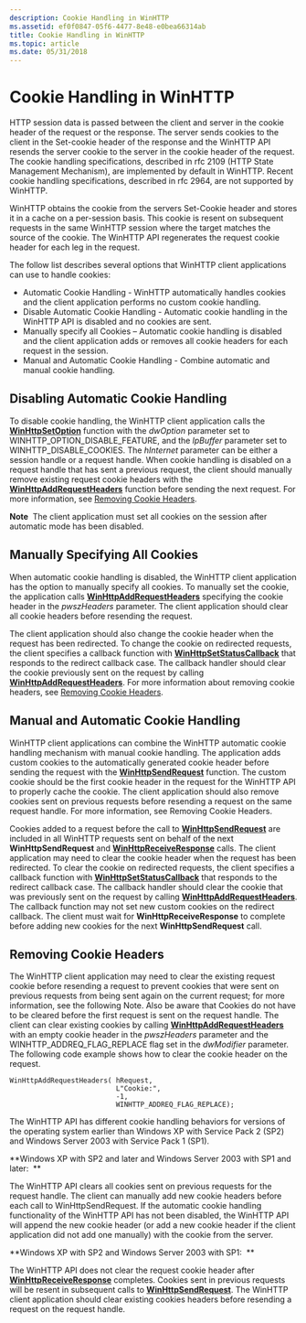 ```yaml
---
description: Cookie Handling in WinHTTP
ms.assetid: ef0f0847-05f6-4477-8e48-e0bea66314ab
title: Cookie Handling in WinHTTP
ms.topic: article
ms.date: 05/31/2018
---
```


# Cookie Handling in WinHTTP

HTTP session data is passed between the client and server in the cookie header of the request or the response. The server sends cookies to the client in the Set-cookie header of the response and the WinHTTP API resends the server cookie to the server in the cookie header of the request. The cookie handling specifications, described in rfc 2109 (HTTP State Management Mechanism), are implemented by default in WinHTTP. Recent cookie handling specifications, described in rfc 2964, are not supported by WinHTTP.

WinHTTP obtains the cookie from the servers Set-Cookie header and stores it in a cache on a per-session basis. This cookie is resent on subsequent requests in the same WinHTTP session where the target matches the source of the cookie. The WinHTTP API regenerates the request cookie header for each leg in the request.

The follow list describes several options that WinHTTP client applications can use to handle cookies:

-   Automatic Cookie Handling - WinHTTP automatically handles cookies and the client application performs no custom cookie handling.
-   Disable Automatic Cookie Handling - Automatic cookie handling in the WinHTTP API is disabled and no cookies are sent.
-   Manually specify all Cookies – Automatic cookie handling is disabled and the client application adds or removes all cookie headers for each request in the session.
-   Manual and Automatic Cookie Handling - Combine automatic and manual cookie handling.

## Disabling Automatic Cookie Handling

To disable cookie handling, the WinHTTP client application calls the [**WinHttpSetOption**](/windows/desktop/api/Winhttp/nf-winhttp-winhttpsetoption) function with the *dwOption* parameter set to WINHTTP\_OPTION\_DISABLE\_FEATURE, and the *lpBuffer* parameter set to WINHTTP\_DISABLE\_COOKIES. The *hInternet* parameter can be either a session handle or a request handle. When cookie handling is disabled on a request handle that has sent a previous request, the client should manually remove existing request cookie headers with the [**WinHttpAddRequestHeaders**](/windows/desktop/api/Winhttp/nf-winhttp-winhttpaddrequestheaders) function before sending the next request. For more information, see [Removing Cookie Headers](#removing-cookie-headers).

**Note**  The client application must set all cookies on the session after automatic mode has been disabled.

## Manually Specifying All Cookies

When automatic cookie handling is disabled, the WinHTTP client application has the option to manually specify all cookies. To manually set the cookie, the application calls [**WinHttpAddRequestHeaders**](/windows/desktop/api/Winhttp/nf-winhttp-winhttpaddrequestheaders) specifying the cookie header in the *pwszHeaders* parameter. The client application should clear all cookie headers before resending the request.

The client application should also change the cookie header when the request has been redirected. To change the cookie on redirected requests, the client specifies a callback function with [**WinHttpSetStatusCallback**](/windows/desktop/api/Winhttp/nf-winhttp-winhttpsetstatuscallback) that responds to the redirect callback case. The callback handler should clear the cookie previously sent on the request by calling [**WinHttpAddRequestHeaders**](/windows/desktop/api/Winhttp/nf-winhttp-winhttpaddrequestheaders). For more information about removing cookie headers, see [Removing Cookie Headers](#removing-cookie-headers).

## Manual and Automatic Cookie Handling

WinHTTP client applications can combine the WinHTTP automatic cookie handling mechanism with manual cookie handling. The application adds custom cookies to the automatically generated cookie header before sending the request with the [**WinHttpSendRequest**](/windows/desktop/api/Winhttp/nf-winhttp-winhttpsendrequest) function. The custom cookie should be the first cookie header in the request for the WinHTTP API to properly cache the cookie. The client application should also remove cookies sent on previous requests before resending a request on the same request handle. For more information, see Removing Cookie Headers.

Cookies added to a request before the call to [**WinHttpSendRequest**](/windows/desktop/api/Winhttp/nf-winhttp-winhttpsendrequest) are included in all WinHTTP requests sent on behalf of the next **WinHttpSendRequest** and [**WinHttpReceiveResponse**](/windows/desktop/api/Winhttp/nf-winhttp-winhttpreceiveresponse) calls. The client application may need to clear the cookie header when the request has been redirected. To clear the cookie on redirected requests, the client specifies a callback function with [**WinHttpSetStatusCallback**](/windows/desktop/api/Winhttp/nf-winhttp-winhttpsetstatuscallback) that responds to the redirect callback case. The callback handler should clear the cookie that was previously sent on the request by calling [**WinHttpAddRequestHeaders**](/windows/desktop/api/Winhttp/nf-winhttp-winhttpaddrequestheaders). The callback function may not set new custom cookies on the redirect callback. The client must wait for **WinHttpReceiveResponse** to complete before adding new cookies for the next **WinHttpSendRequest** call.

## Removing Cookie Headers

The WinHTTP client application may need to clear the existing request cookie before resending a request to prevent cookies that were sent on previous requests from being sent again on the current request; for more information, see the following Note. Also be aware that Cookies do not have to be cleared before the first request is sent on the request handle. The client can clear existing cookies by calling [**WinHttpAddRequestHeaders**](/windows/desktop/api/Winhttp/nf-winhttp-winhttpaddrequestheaders) with an empty cookie header in the *pwszHeaders* parameter and the WINHTTP\_ADDREQ\_FLAG\_REPLACE flag set in the *dwModifier* parameter. The following code example shows how to clear the cookie header on the request.

``` syntax
WinHttpAddRequestHeaders( hRequest, 
                          L"Cookie:", 
                          -1, 
                          WINHTTP_ADDREQ_FLAG_REPLACE);
```

The WinHTTP API has different cookie handling behaviors for versions of the operating system earlier than Windows XP with Service Pack 2 (SP2) and Windows Server 2003 with Service Pack 1 (SP1).

**Windows XP with SP2 and later and Windows Server 2003 with SP1 and later:  **

The WinHTTP API clears all cookies sent on previous requests for the request handle. The client can manually add new cookie headers before each call to WinHttpSendRequest. If the automatic cookie handling functionality of the WinHTTP API has not been disabled, the WinHTTP API will append the new cookie header (or add a new cookie header if the client application did not add one manually) with the cookie from the server.

**Windows XP with SP2 and Windows Server 2003 with SP1:  **

The WinHTTP API does not clear the request cookie header after [**WinHttpReceiveResponse**](/windows/desktop/api/Winhttp/nf-winhttp-winhttpreceiveresponse) completes. Cookies sent in previous requests will be resent in subsequent calls to [**WinHttpSendRequest**](/windows/desktop/api/Winhttp/nf-winhttp-winhttpsendrequest). The WinHTTP client application should clear existing cookies headers before resending a request on the request handle.

 

 



